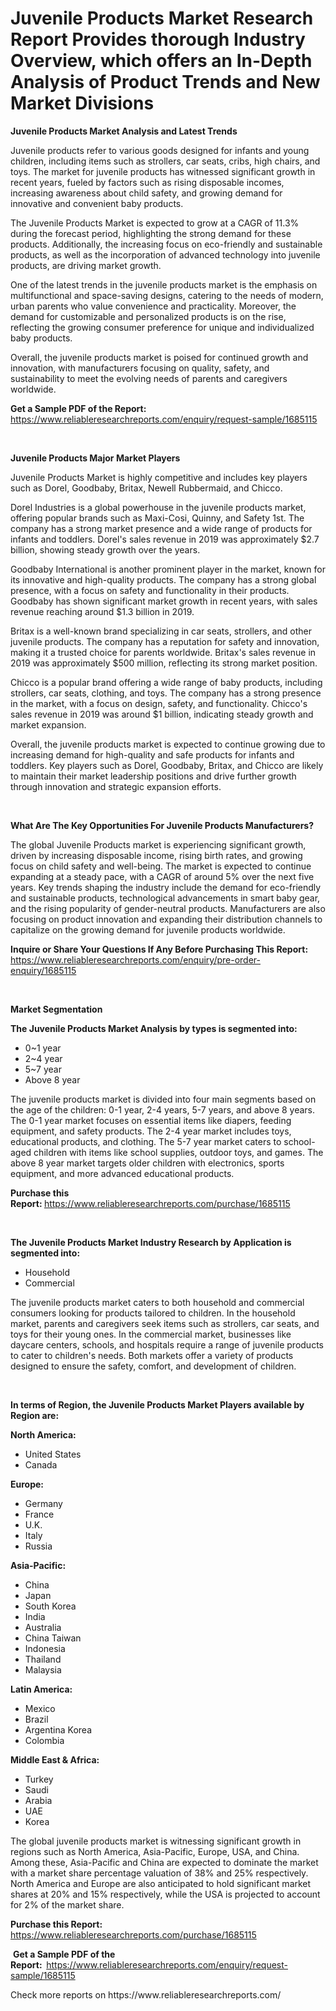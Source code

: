 <p><h1>Juvenile Products Market Research Report Provides thorough Industry Overview, which offers an In-Depth Analysis of Product Trends and New Market Divisions</h1></p><p><strong>Juvenile Products Market Analysis and Latest Trends</strong></p>
<p><p>Juvenile products refer to various goods designed for infants and young children, including items such as strollers, car seats, cribs, high chairs, and toys. The market for juvenile products has witnessed significant growth in recent years, fueled by factors such as rising disposable incomes, increasing awareness about child safety, and growing demand for innovative and convenient baby products.</p><p>The Juvenile Products Market is expected to grow at a CAGR of 11.3% during the forecast period, highlighting the strong demand for these products. Additionally, the increasing focus on eco-friendly and sustainable products, as well as the incorporation of advanced technology into juvenile products, are driving market growth.</p><p>One of the latest trends in the juvenile products market is the emphasis on multifunctional and space-saving designs, catering to the needs of modern, urban parents who value convenience and practicality. Moreover, the demand for customizable and personalized products is on the rise, reflecting the growing consumer preference for unique and individualized baby products.</p><p>Overall, the juvenile products market is poised for continued growth and innovation, with manufacturers focusing on quality, safety, and sustainability to meet the evolving needs of parents and caregivers worldwide.</p></p>
<p><strong>Get a Sample PDF of the Report:&nbsp;</strong> <a href="https://www.reliableresearchreports.com/enquiry/request-sample/1685115">https://www.reliableresearchreports.com/enquiry/request-sample/1685115</a></p>
<p>&nbsp;</p>
<p><strong>Juvenile Products Major Market Players</strong></p>
<p><p>Juvenile Products Market is highly competitive and includes key players such as Dorel, Goodbaby, Britax, Newell Rubbermaid, and Chicco. </p><p>Dorel Industries is a global powerhouse in the juvenile products market, offering popular brands such as Maxi-Cosi, Quinny, and Safety 1st. The company has a strong market presence and a wide range of products for infants and toddlers. Dorel's sales revenue in 2019 was approximately $2.7 billion, showing steady growth over the years.</p><p>Goodbaby International is another prominent player in the market, known for its innovative and high-quality products. The company has a strong global presence, with a focus on safety and functionality in their products. Goodbaby has shown significant market growth in recent years, with sales revenue reaching around $1.3 billion in 2019.</p><p>Britax is a well-known brand specializing in car seats, strollers, and other juvenile products. The company has a reputation for safety and innovation, making it a trusted choice for parents worldwide. Britax's sales revenue in 2019 was approximately $500 million, reflecting its strong market position.</p><p>Chicco is a popular brand offering a wide range of baby products, including strollers, car seats, clothing, and toys. The company has a strong presence in the market, with a focus on design, safety, and functionality. Chicco's sales revenue in 2019 was around $1 billion, indicating steady growth and market expansion.</p><p>Overall, the juvenile products market is expected to continue growing due to increasing demand for high-quality and safe products for infants and toddlers. Key players such as Dorel, Goodbaby, Britax, and Chicco are likely to maintain their market leadership positions and drive further growth through innovation and strategic expansion efforts.</p></p>
<p>&nbsp;</p>
<p><strong>What Are The Key Opportunities For Juvenile Products Manufacturers?</strong></p>
<p><p>The global Juvenile Products market is experiencing significant growth, driven by increasing disposable income, rising birth rates, and growing focus on child safety and well-being. The market is expected to continue expanding at a steady pace, with a CAGR of around 5% over the next five years. Key trends shaping the industry include the demand for eco-friendly and sustainable products, technological advancements in smart baby gear, and the rising popularity of gender-neutral products. Manufacturers are also focusing on product innovation and expanding their distribution channels to capitalize on the growing demand for juvenile products worldwide.</p></p>
<p><strong>Inquire or Share Your Questions If Any Before Purchasing This Report:</strong> <a href="https://www.reliableresearchreports.com/enquiry/pre-order-enquiry/1685115">https://www.reliableresearchreports.com/enquiry/pre-order-enquiry/1685115</a></p>
<p>&nbsp;</p>
<p><strong>Market Segmentation</strong></p>
<p><strong>The Juvenile Products Market Analysis by types is segmented into:</strong></p>
<p><ul><li>0~1 year</li><li>2~4 year</li><li>5~7 year</li><li>Above 8 year</li></ul></p>
<p><p>The juvenile products market is divided into four main segments based on the age of the children: 0-1 year, 2-4 years, 5-7 years, and above 8 years. The 0-1 year market focuses on essential items like diapers, feeding equipment, and safety products. The 2-4 year market includes toys, educational products, and clothing. The 5-7 year market caters to school-aged children with items like school supplies, outdoor toys, and games. The above 8 year market targets older children with electronics, sports equipment, and more advanced educational products.</p></p>
<p><strong>Purchase this Report:&nbsp;</strong><a href="https://www.reliableresearchreports.com/purchase/1685115">https://www.reliableresearchreports.com/purchase/1685115</a></p>
<p>&nbsp;</p>
<p><strong>The Juvenile Products Market Industry Research by Application is segmented into:</strong></p>
<p><ul><li>Household</li><li>Commercial</li></ul></p>
<p><p>The juvenile products market caters to both household and commercial consumers looking for products tailored to children. In the household market, parents and caregivers seek items such as strollers, car seats, and toys for their young ones. In the commercial market, businesses like daycare centers, schools, and hospitals require a range of juvenile products to cater to children's needs. Both markets offer a variety of products designed to ensure the safety, comfort, and development of children.</p></p>
<p>&nbsp;</p>
<p><strong>In terms of Region, the Juvenile Products Market Players available by Region are:</strong></p>
<p>
    <p> <strong> North America: </strong>
        <ul>
            <li>United States</li>
            <li>Canada</li>
        </ul>
        </p> 
    <p> <strong> Europe: </strong>
        <ul>
            <li>Germany</li>
            <li>France</li>
            <li>U.K.</li>
            <li>Italy</li>
            <li>Russia</li>
        </ul>
        </p> 
    <p> <strong> Asia-Pacific: </strong>
        <ul>
            <li>China</li>
            <li>Japan</li>
            <li>South Korea</li>
            <li>India</li>
            <li>Australia</li>
            <li>China Taiwan</li>
            <li>Indonesia</li>
            <li>Thailand</li>
            <li>Malaysia</li>
        </ul>
        </p> 
    <p> <strong> Latin America: </strong>
        <ul>
            <li>Mexico</li>
            <li>Brazil</li>
            <li>Argentina Korea</li>
            <li>Colombia</li>
        </ul>
        </p> 
    <p> <strong> Middle East & Africa: </strong>
        <ul>
            <li>Turkey</li>
            <li>Saudi</li>
            <li>Arabia</li>
            <li>UAE</li>
            <li>Korea</li>
        </ul>
    </p>
    </p>
<p><p>The global juvenile products market is witnessing significant growth in regions such as North America, Asia-Pacific, Europe, USA, and China. Among these, Asia-Pacific and China are expected to dominate the market with a market share percentage valuation of 38% and 25% respectively. North America and Europe are also anticipated to hold significant market shares at 20% and 15% respectively, while the USA is projected to account for 2% of the market share.</p></p>
<p><strong>Purchase this Report: </strong><a href="https://www.reliableresearchreports.com/purchase/1685115">https://www.reliableresearchreports.com/purchase/1685115</a></p>
<p>&nbsp;<strong>Get a Sample PDF of the Report:&nbsp;&nbsp;</strong><a href="https://www.reliableresearchreports.com/enquiry/request-sample/1685115">https://www.reliableresearchreports.com/enquiry/request-sample/1685115</a></p>
<p><strong></strong></p>
<p>Check more reports on https://www.reliableresearchreports.com/</p>